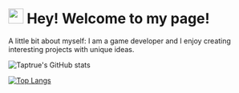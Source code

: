 <h1><img src="https://emojis.slackmojis.com/emojis/images/1531849430/4246/blob-sunglasses.gif?1531849430" width="30"/> Hey! Welcome to my page!</h1>
<p>A little bit about myself: I am a game developer and I enjoy creating interesting projects with unique ideas.</p>

![Taptrue's GitHub stats](https://github-readme-stats.vercel.app/api?username=taptrue&theme=shadow_green&show_icons=true)
<p></p>

[![Top Langs](https://github-readme-stats.vercel.app/api/top-langs/?username=taptrue1&layout=compact)](https://github.com/anuraghazra/github-readme-stats)
